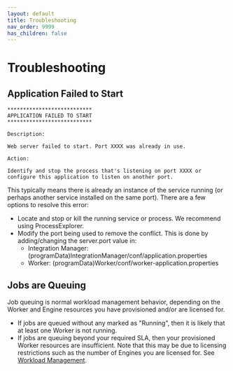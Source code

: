 ```yaml
---
layout: default
title: Troubleshooting
nav_order: 9999
has_children: false
---
```

# Troubleshooting

## Application Failed to Start

```
***************************
APPLICATION FAILED TO START
***************************

Description:

Web server failed to start. Port XXXX was already in use.

Action:

Identify and stop the process that's listening on port XXXX or configure this application to listen on another port.
```

This typically means there is already an instance of the service running (or perhaps another service installed on the same port). There are a few options to resolve this error:
* Locate and stop or kill the running service or process. We recommend using ProcessExplorer.
* Modify the port being used to remove the conflict. This is done by adding/changing the server.port value in:
    * Integration Manager: (programData)IntegrationManager/conf/application.properties
	* Worker: (programData)Worker/conf/worker-application.properties

## Jobs are Queuing

Job queuing is normal workload management behavior, depending on the Worker and Engine resources you have provisioned and/or are licensed for. 
* If jobs are queued without any marked as "Running", then it is likely that at least one Worker is not running.
* If jobs are queuing beyond your required SLA, then your provisioned Worker resources are insufficient. Note that this may be due to licensing restrictions such as the number of Engines you are licensed for. See [Workload Management](server-administration/workload-management).